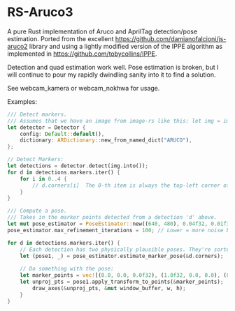 # RS-Aruco3 
A pure Rust implementation of Aruco and AprilTag detection/pose estimation.
Ported from the excellent https://github.com/damianofalcioni/js-aruco2 library and using a lightly modified version of the IPPE algorithm as implemented in https://github.com/tobycollins/IPPE.

Detection and quad estimation work well.  Pose estimation is broken, but I will continue to pour my rapidly dwindling sanity into it to find a solution.

See webcam_kamera or webcam_nokhwa for usage.

Examples:

```rust
/// Detect markers.
/// Assumes that we have an image from image-rs like this: let img = image::RgbImage::new();
let detector = Detector {
    config: Default::default(),
    dictionary: ARDictionary::new_from_named_dict("ARUCO"),
};

// Detect Markers:
let detections = detector.detect(img.into());
for d in detections.markers.iter() {
    for i in 0..4 {
        // d.corners[i]  The 0-th item is always the top-left corner of a marker and they're wound clockwise.
    }
}
```

```rust
/// Compute a pose.
/// Takes in the marker points detected from a detection 'd' above.
let mut pose_estimator = PoseEstimator::new((640, 480), 0.04f32, 0.01f32); // 40mm markers on a 640x480 image.
pose_estimator.max_refinement_iterations = 100; // Lower = more noise but faster.

for d in detections.markers.iter() {
    // Each detection has two physically plausible poses. They're sorted by expected accuracy.
    let (pose1, _) = pose_estimator.estimate_marker_pose(&d.corners); 
    
    // Do something with the pose:
    let marker_points = vec![(0.0, 0.0, 0.0f32), (1.0f32, 0.0, 0.0), (0.0, 1.0f32, 0.0), (0.0, 0.0, 1.0f32)];
    let unproj_pts = pose1.apply_transform_to_points(&marker_points);
        draw_axes(&unproj_pts, &mut window_buffer, w, h);
    }
}
```
